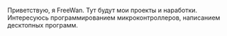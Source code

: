 Приветствую, я FreeWan. Тут будут мои проекты и наработки.
Интересуюсь программированием микроконтроллеров, написанием десктопных программ.
<!---
FreeWanHub/FreeWanHub is a ✨ special ✨ repository because its `README.md` (this file) appears on your GitHub profile.
You can click the Preview link to take a look at your changes.
--->
